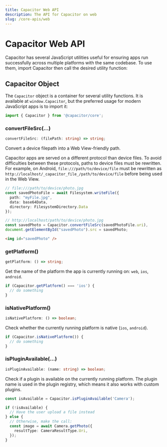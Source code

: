 ```yaml
---
title: Capacitor Web API
description: The API for Capacitor on web
slug: /core-apis/web
---
```


# Capacitor Web API

Capacitor has several JavaScript utilities useful for ensuring apps run successfully across multiple platforms with the same codebase. To use them, import Capacitor then call the desired utility function:

## Capacitor Object

The `Capacitor` object is a container for several utility functions. It is available at `window.Capacitor`, but the preferred usage for modern JavaScript apps is to import it:

```typescript
import { Capacitor } from '@capacitor/core';
```

### convertFileSrc(...)

```typescript
convertFileSrc: (filePath: string) => string;
```

Convert a device filepath into a Web View-friendly path.

Capacitor apps are served on a different protocol than device files. To avoid difficulties between these protocols, paths to device files must be rewritten. For example, on Android, `file:///path/to/device/file` must be rewritten as `http://localhost/_capacitor_file_/path/to/device/file` before being used in the Web View.

```typescript
// file:///path/to/device/photo.jpg
const savedPhotoFile = await Filesystem.writeFile({
  path: "myFile.jpg",
  data: base64Data,
  directory: FilesystemDirectory.Data
});

// http://localhost/path/to/device/photo.jpg
const savedPhoto = Capacitor.convertFileSrc(savedPhotoFile.uri),
document.getElementById("savedPhoto").src = savedPhoto;
```

```html
<img id="savedPhoto" />
```

### getPlatform()

```typescript
getPlatform: () => string;
```

Get the name of the platform the app is currently running on: `web`, `ios`, `android`.

```typescript
if (Capacitor.getPlatform() === 'ios') {
  // do something
}
```

### isNativePlatform()

```typescript
isNativePlatform: () => boolean;
```

Check whether the currently running platform is native (`ios`, `android`).

```typescript
if (Capacitor.isNativePlatform()) {
  // do something
}
```

### isPluginAvailable(...)

```typescript
isPluginAvailable: (name: string) => boolean;
```

Check if a plugin is available on the currently running platform. The plugin name is used in the plugin registry, which means it also works with custom plugins.

```typescript
const isAvailable = Capacitor.isPluginAvailable('Camera');

if (!isAvailable) {
  // Have the user upload a file instead
} else {
  // Otherwise, make the call:
  const image = await Camera.getPhoto({
    resultType: CameraResultType.Uri,
  });
}
```
